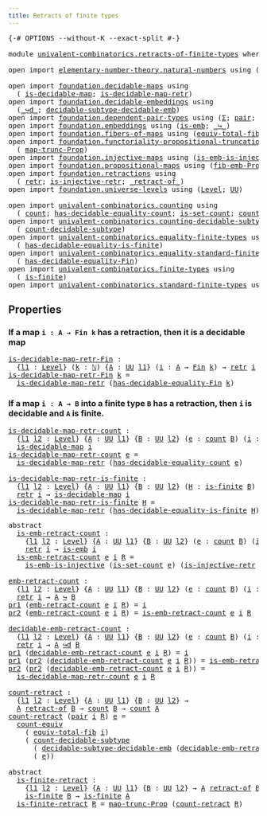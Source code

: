 ```yaml
---
title: Retracts of finite types
---
```


<pre class="Agda"><a id="50" class="Symbol">{-#</a> <a id="54" class="Keyword">OPTIONS</a> <a id="62" class="Pragma">--without-K</a> <a id="74" class="Pragma">--exact-split</a> <a id="88" class="Symbol">#-}</a>

<a id="93" class="Keyword">module</a> <a id="100" href="univalent-combinatorics.retracts-of-finite-types.html" class="Module">univalent-combinatorics.retracts-of-finite-types</a> <a id="149" class="Keyword">where</a>

<a id="156" class="Keyword">open</a> <a id="161" class="Keyword">import</a> <a id="168" href="elementary-number-theory.natural-numbers.html" class="Module">elementary-number-theory.natural-numbers</a> <a id="209" class="Keyword">using</a> <a id="215" class="Symbol">(</a><a id="216" href="elementary-number-theory.natural-numbers.html#1548" class="Datatype">ℕ</a><a id="217" class="Symbol">)</a>

<a id="220" class="Keyword">open</a> <a id="225" class="Keyword">import</a> <a id="232" href="foundation.decidable-maps.html" class="Module">foundation.decidable-maps</a> <a id="258" class="Keyword">using</a>
  <a id="266" class="Symbol">(</a> <a id="268" href="foundation.decidable-maps.html#772" class="Function">is-decidable-map</a><a id="284" class="Symbol">;</a> <a id="286" href="foundation.decidable-maps.html#883" class="Function">is-decidable-map-retr</a><a id="307" class="Symbol">)</a>
<a id="309" class="Keyword">open</a> <a id="314" class="Keyword">import</a> <a id="321" href="foundation.decidable-embeddings.html" class="Module">foundation.decidable-embeddings</a> <a id="353" class="Keyword">using</a>
  <a id="361" class="Symbol">(</a><a id="362" href="foundation.decidable-embeddings.html#3744" class="Function Operator">_↪d_</a><a id="366" class="Symbol">;</a> <a id="368" href="foundation.decidable-embeddings.html#6083" class="Function">decidable-subtype-decidable-emb</a><a id="399" class="Symbol">)</a>
<a id="401" class="Keyword">open</a> <a id="406" class="Keyword">import</a> <a id="413" href="foundation.dependent-pair-types.html" class="Module">foundation.dependent-pair-types</a> <a id="445" class="Keyword">using</a> <a id="451" class="Symbol">(</a><a id="452" href="foundation-core.dependent-pair-types.html#515" class="Record">Σ</a><a id="453" class="Symbol">;</a> <a id="455" href="foundation-core.dependent-pair-types.html#588" class="InductiveConstructor">pair</a><a id="459" class="Symbol">;</a> <a id="461" href="foundation-core.dependent-pair-types.html#605" class="Field">pr1</a><a id="464" class="Symbol">;</a> <a id="466" href="foundation-core.dependent-pair-types.html#617" class="Field">pr2</a><a id="469" class="Symbol">)</a>
<a id="471" class="Keyword">open</a> <a id="476" class="Keyword">import</a> <a id="483" href="foundation.embeddings.html" class="Module">foundation.embeddings</a> <a id="505" class="Keyword">using</a> <a id="511" class="Symbol">(</a><a id="512" href="foundation-core.embeddings.html#992" class="Function">is-emb</a><a id="518" class="Symbol">;</a> <a id="520" href="foundation-core.embeddings.html#1074" class="Function Operator">_↪_</a><a id="523" class="Symbol">)</a>
<a id="525" class="Keyword">open</a> <a id="530" class="Keyword">import</a> <a id="537" href="foundation.fibers-of-maps.html" class="Module">foundation.fibers-of-maps</a> <a id="563" class="Keyword">using</a> <a id="569" class="Symbol">(</a><a id="570" href="foundation-core.fibers-of-maps.html#8040" class="Function">equiv-total-fib</a><a id="585" class="Symbol">)</a>
<a id="587" class="Keyword">open</a> <a id="592" class="Keyword">import</a> <a id="599" href="foundation.functoriality-propositional-truncation.html" class="Module">foundation.functoriality-propositional-truncation</a> <a id="649" class="Keyword">using</a>
  <a id="657" class="Symbol">(</a> <a id="659" href="foundation.functoriality-propositional-truncation.html#1456" class="Function">map-trunc-Prop</a><a id="673" class="Symbol">)</a>
<a id="675" class="Keyword">open</a> <a id="680" class="Keyword">import</a> <a id="687" href="foundation.injective-maps.html" class="Module">foundation.injective-maps</a> <a id="713" class="Keyword">using</a> <a id="719" class="Symbol">(</a><a id="720" href="foundation.injective-maps.html#4730" class="Function">is-emb-is-injective</a><a id="739" class="Symbol">)</a>
<a id="741" class="Keyword">open</a> <a id="746" class="Keyword">import</a> <a id="753" href="foundation.propositional-maps.html" class="Module">foundation.propositional-maps</a> <a id="783" class="Keyword">using</a> <a id="789" class="Symbol">(</a><a id="790" href="foundation-core.propositional-maps.html#2437" class="Function">fib-emb-Prop</a><a id="802" class="Symbol">)</a>
<a id="804" class="Keyword">open</a> <a id="809" class="Keyword">import</a> <a id="816" href="foundation.retractions.html" class="Module">foundation.retractions</a> <a id="839" class="Keyword">using</a>
  <a id="847" class="Symbol">(</a> <a id="849" href="foundation-core.retractions.html#607" class="Function">retr</a><a id="853" class="Symbol">;</a> <a id="855" href="foundation.retractions.html#2853" class="Function">is-injective-retr</a><a id="872" class="Symbol">;</a> <a id="874" href="foundation-core.retractions.html#684" class="Function Operator">_retract-of_</a><a id="886" class="Symbol">)</a>
<a id="888" class="Keyword">open</a> <a id="893" class="Keyword">import</a> <a id="900" href="foundation.universe-levels.html" class="Module">foundation.universe-levels</a> <a id="927" class="Keyword">using</a> <a id="933" class="Symbol">(</a><a id="934" href="Agda.Primitive.html#597" class="Postulate">Level</a><a id="939" class="Symbol">;</a> <a id="941" href="foundation-core.universe-levels.html#235" class="Primitive">UU</a><a id="943" class="Symbol">)</a>

<a id="946" class="Keyword">open</a> <a id="951" class="Keyword">import</a> <a id="958" href="univalent-combinatorics.counting.html" class="Module">univalent-combinatorics.counting</a> <a id="991" class="Keyword">using</a>
  <a id="999" class="Symbol">(</a> <a id="1001" href="univalent-combinatorics.counting.html#1901" class="Function">count</a><a id="1006" class="Symbol">;</a> <a id="1008" href="univalent-combinatorics.counting.html#6218" class="Function">has-decidable-equality-count</a><a id="1036" class="Symbol">;</a> <a id="1038" href="univalent-combinatorics.counting.html#2757" class="Function">is-set-count</a><a id="1050" class="Symbol">;</a> <a id="1052" href="univalent-combinatorics.counting.html#3395" class="Function">count-equiv</a><a id="1063" class="Symbol">)</a>
<a id="1065" class="Keyword">open</a> <a id="1070" class="Keyword">import</a> <a id="1077" href="univalent-combinatorics.counting-decidable-subtypes.html" class="Module">univalent-combinatorics.counting-decidable-subtypes</a> <a id="1129" class="Keyword">using</a>
  <a id="1137" class="Symbol">(</a> <a id="1139" href="univalent-combinatorics.counting-decidable-subtypes.html#4574" class="Function">count-decidable-subtype</a><a id="1162" class="Symbol">)</a>
<a id="1164" class="Keyword">open</a> <a id="1169" class="Keyword">import</a> <a id="1176" href="univalent-combinatorics.equality-finite-types.html" class="Module">univalent-combinatorics.equality-finite-types</a> <a id="1222" class="Keyword">using</a>
  <a id="1230" class="Symbol">(</a> <a id="1232" href="univalent-combinatorics.equality-finite-types.html#1723" class="Function">has-decidable-equality-is-finite</a><a id="1264" class="Symbol">)</a>
<a id="1266" class="Keyword">open</a> <a id="1271" class="Keyword">import</a> <a id="1278" href="univalent-combinatorics.equality-standard-finite-types.html" class="Module">univalent-combinatorics.equality-standard-finite-types</a> <a id="1333" class="Keyword">using</a>
  <a id="1341" class="Symbol">(</a> <a id="1343" href="univalent-combinatorics.equality-standard-finite-types.html#2985" class="Function">has-decidable-equality-Fin</a><a id="1369" class="Symbol">)</a>
<a id="1371" class="Keyword">open</a> <a id="1376" class="Keyword">import</a> <a id="1383" href="univalent-combinatorics.finite-types.html" class="Module">univalent-combinatorics.finite-types</a> <a id="1420" class="Keyword">using</a>
  <a id="1428" class="Symbol">(</a> <a id="1430" href="univalent-combinatorics.finite-types.html#4139" class="Function">is-finite</a><a id="1439" class="Symbol">)</a>
<a id="1441" class="Keyword">open</a> <a id="1446" class="Keyword">import</a> <a id="1453" href="univalent-combinatorics.standard-finite-types.html" class="Module">univalent-combinatorics.standard-finite-types</a> <a id="1499" class="Keyword">using</a> <a id="1505" class="Symbol">(</a><a id="1506" href="univalent-combinatorics.standard-finite-types.html#2392" class="Function">Fin</a><a id="1509" class="Symbol">)</a>
</pre>
## Properties

### If a map `i : A → Fin k` has a retraction, then it is a decidable map

<pre class="Agda"><a id="is-decidable-map-retr-Fin"></a><a id="1614" href="univalent-combinatorics.retracts-of-finite-types.html#1614" class="Function">is-decidable-map-retr-Fin</a> <a id="1640" class="Symbol">:</a>
  <a id="1644" class="Symbol">{</a><a id="1645" href="univalent-combinatorics.retracts-of-finite-types.html#1645" class="Bound">l1</a> <a id="1648" class="Symbol">:</a> <a id="1650" href="Agda.Primitive.html#597" class="Postulate">Level</a><a id="1655" class="Symbol">}</a> <a id="1657" class="Symbol">(</a><a id="1658" href="univalent-combinatorics.retracts-of-finite-types.html#1658" class="Bound">k</a> <a id="1660" class="Symbol">:</a> <a id="1662" href="elementary-number-theory.natural-numbers.html#1548" class="Datatype">ℕ</a><a id="1663" class="Symbol">)</a> <a id="1665" class="Symbol">{</a><a id="1666" href="univalent-combinatorics.retracts-of-finite-types.html#1666" class="Bound">A</a> <a id="1668" class="Symbol">:</a> <a id="1670" href="foundation-core.universe-levels.html#235" class="Primitive">UU</a> <a id="1673" href="univalent-combinatorics.retracts-of-finite-types.html#1645" class="Bound">l1</a><a id="1675" class="Symbol">}</a> <a id="1677" class="Symbol">(</a><a id="1678" href="univalent-combinatorics.retracts-of-finite-types.html#1678" class="Bound">i</a> <a id="1680" class="Symbol">:</a> <a id="1682" href="univalent-combinatorics.retracts-of-finite-types.html#1666" class="Bound">A</a> <a id="1684" class="Symbol">→</a> <a id="1686" href="univalent-combinatorics.standard-finite-types.html#2392" class="Function">Fin</a> <a id="1690" href="univalent-combinatorics.retracts-of-finite-types.html#1658" class="Bound">k</a><a id="1691" class="Symbol">)</a> <a id="1693" class="Symbol">→</a> <a id="1695" href="foundation-core.retractions.html#607" class="Function">retr</a> <a id="1700" href="univalent-combinatorics.retracts-of-finite-types.html#1678" class="Bound">i</a> <a id="1702" class="Symbol">→</a> <a id="1704" href="foundation.decidable-maps.html#772" class="Function">is-decidable-map</a> <a id="1721" href="univalent-combinatorics.retracts-of-finite-types.html#1678" class="Bound">i</a>
<a id="1723" href="univalent-combinatorics.retracts-of-finite-types.html#1614" class="Function">is-decidable-map-retr-Fin</a> <a id="1749" href="univalent-combinatorics.retracts-of-finite-types.html#1749" class="Bound">k</a> <a id="1751" class="Symbol">=</a>
  <a id="1755" href="foundation.decidable-maps.html#883" class="Function">is-decidable-map-retr</a> <a id="1777" class="Symbol">(</a><a id="1778" href="univalent-combinatorics.equality-standard-finite-types.html#2985" class="Function">has-decidable-equality-Fin</a> <a id="1805" href="univalent-combinatorics.retracts-of-finite-types.html#1749" class="Bound">k</a><a id="1806" class="Symbol">)</a>
</pre>
### If a map `i : A → B` into a finite type `B` has a retraction, then `i` is decidable and `A` is finite.

<pre class="Agda"><a id="is-decidable-map-retr-count"></a><a id="1929" href="univalent-combinatorics.retracts-of-finite-types.html#1929" class="Function">is-decidable-map-retr-count</a> <a id="1957" class="Symbol">:</a>
  <a id="1961" class="Symbol">{</a><a id="1962" href="univalent-combinatorics.retracts-of-finite-types.html#1962" class="Bound">l1</a> <a id="1965" href="univalent-combinatorics.retracts-of-finite-types.html#1965" class="Bound">l2</a> <a id="1968" class="Symbol">:</a> <a id="1970" href="Agda.Primitive.html#597" class="Postulate">Level</a><a id="1975" class="Symbol">}</a> <a id="1977" class="Symbol">{</a><a id="1978" href="univalent-combinatorics.retracts-of-finite-types.html#1978" class="Bound">A</a> <a id="1980" class="Symbol">:</a> <a id="1982" href="foundation-core.universe-levels.html#235" class="Primitive">UU</a> <a id="1985" href="univalent-combinatorics.retracts-of-finite-types.html#1962" class="Bound">l1</a><a id="1987" class="Symbol">}</a> <a id="1989" class="Symbol">{</a><a id="1990" href="univalent-combinatorics.retracts-of-finite-types.html#1990" class="Bound">B</a> <a id="1992" class="Symbol">:</a> <a id="1994" href="foundation-core.universe-levels.html#235" class="Primitive">UU</a> <a id="1997" href="univalent-combinatorics.retracts-of-finite-types.html#1965" class="Bound">l2</a><a id="1999" class="Symbol">}</a> <a id="2001" class="Symbol">(</a><a id="2002" href="univalent-combinatorics.retracts-of-finite-types.html#2002" class="Bound">e</a> <a id="2004" class="Symbol">:</a> <a id="2006" href="univalent-combinatorics.counting.html#1901" class="Function">count</a> <a id="2012" href="univalent-combinatorics.retracts-of-finite-types.html#1990" class="Bound">B</a><a id="2013" class="Symbol">)</a> <a id="2015" class="Symbol">(</a><a id="2016" href="univalent-combinatorics.retracts-of-finite-types.html#2016" class="Bound">i</a> <a id="2018" class="Symbol">:</a> <a id="2020" href="univalent-combinatorics.retracts-of-finite-types.html#1978" class="Bound">A</a> <a id="2022" class="Symbol">→</a> <a id="2024" href="univalent-combinatorics.retracts-of-finite-types.html#1990" class="Bound">B</a><a id="2025" class="Symbol">)</a> <a id="2027" class="Symbol">→</a> <a id="2029" href="foundation-core.retractions.html#607" class="Function">retr</a> <a id="2034" href="univalent-combinatorics.retracts-of-finite-types.html#2016" class="Bound">i</a> <a id="2036" class="Symbol">→</a>
  <a id="2040" href="foundation.decidable-maps.html#772" class="Function">is-decidable-map</a> <a id="2057" href="univalent-combinatorics.retracts-of-finite-types.html#2016" class="Bound">i</a>
<a id="2059" href="univalent-combinatorics.retracts-of-finite-types.html#1929" class="Function">is-decidable-map-retr-count</a> <a id="2087" href="univalent-combinatorics.retracts-of-finite-types.html#2087" class="Bound">e</a> <a id="2089" class="Symbol">=</a>
  <a id="2093" href="foundation.decidable-maps.html#883" class="Function">is-decidable-map-retr</a> <a id="2115" class="Symbol">(</a><a id="2116" href="univalent-combinatorics.counting.html#6218" class="Function">has-decidable-equality-count</a> <a id="2145" href="univalent-combinatorics.retracts-of-finite-types.html#2087" class="Bound">e</a><a id="2146" class="Symbol">)</a>

<a id="is-decidable-map-retr-is-finite"></a><a id="2149" href="univalent-combinatorics.retracts-of-finite-types.html#2149" class="Function">is-decidable-map-retr-is-finite</a> <a id="2181" class="Symbol">:</a>
  <a id="2185" class="Symbol">{</a><a id="2186" href="univalent-combinatorics.retracts-of-finite-types.html#2186" class="Bound">l1</a> <a id="2189" href="univalent-combinatorics.retracts-of-finite-types.html#2189" class="Bound">l2</a> <a id="2192" class="Symbol">:</a> <a id="2194" href="Agda.Primitive.html#597" class="Postulate">Level</a><a id="2199" class="Symbol">}</a> <a id="2201" class="Symbol">{</a><a id="2202" href="univalent-combinatorics.retracts-of-finite-types.html#2202" class="Bound">A</a> <a id="2204" class="Symbol">:</a> <a id="2206" href="foundation-core.universe-levels.html#235" class="Primitive">UU</a> <a id="2209" href="univalent-combinatorics.retracts-of-finite-types.html#2186" class="Bound">l1</a><a id="2211" class="Symbol">}</a> <a id="2213" class="Symbol">{</a><a id="2214" href="univalent-combinatorics.retracts-of-finite-types.html#2214" class="Bound">B</a> <a id="2216" class="Symbol">:</a> <a id="2218" href="foundation-core.universe-levels.html#235" class="Primitive">UU</a> <a id="2221" href="univalent-combinatorics.retracts-of-finite-types.html#2189" class="Bound">l2</a><a id="2223" class="Symbol">}</a> <a id="2225" class="Symbol">(</a><a id="2226" href="univalent-combinatorics.retracts-of-finite-types.html#2226" class="Bound">H</a> <a id="2228" class="Symbol">:</a> <a id="2230" href="univalent-combinatorics.finite-types.html#4139" class="Function">is-finite</a> <a id="2240" href="univalent-combinatorics.retracts-of-finite-types.html#2214" class="Bound">B</a><a id="2241" class="Symbol">)</a> <a id="2243" class="Symbol">(</a><a id="2244" href="univalent-combinatorics.retracts-of-finite-types.html#2244" class="Bound">i</a> <a id="2246" class="Symbol">:</a> <a id="2248" href="univalent-combinatorics.retracts-of-finite-types.html#2202" class="Bound">A</a> <a id="2250" class="Symbol">→</a> <a id="2252" href="univalent-combinatorics.retracts-of-finite-types.html#2214" class="Bound">B</a><a id="2253" class="Symbol">)</a> <a id="2255" class="Symbol">→</a>
  <a id="2259" href="foundation-core.retractions.html#607" class="Function">retr</a> <a id="2264" href="univalent-combinatorics.retracts-of-finite-types.html#2244" class="Bound">i</a> <a id="2266" class="Symbol">→</a> <a id="2268" href="foundation.decidable-maps.html#772" class="Function">is-decidable-map</a> <a id="2285" href="univalent-combinatorics.retracts-of-finite-types.html#2244" class="Bound">i</a>
<a id="2287" href="univalent-combinatorics.retracts-of-finite-types.html#2149" class="Function">is-decidable-map-retr-is-finite</a> <a id="2319" href="univalent-combinatorics.retracts-of-finite-types.html#2319" class="Bound">H</a> <a id="2321" class="Symbol">=</a>
  <a id="2325" href="foundation.decidable-maps.html#883" class="Function">is-decidable-map-retr</a> <a id="2347" class="Symbol">(</a><a id="2348" href="univalent-combinatorics.equality-finite-types.html#1723" class="Function">has-decidable-equality-is-finite</a> <a id="2381" href="univalent-combinatorics.retracts-of-finite-types.html#2319" class="Bound">H</a><a id="2382" class="Symbol">)</a>
</pre>
<pre class="Agda"><a id="2397" class="Keyword">abstract</a>
  <a id="is-emb-retract-count"></a><a id="2408" href="univalent-combinatorics.retracts-of-finite-types.html#2408" class="Function">is-emb-retract-count</a> <a id="2429" class="Symbol">:</a>
    <a id="2435" class="Symbol">{</a><a id="2436" href="univalent-combinatorics.retracts-of-finite-types.html#2436" class="Bound">l1</a> <a id="2439" href="univalent-combinatorics.retracts-of-finite-types.html#2439" class="Bound">l2</a> <a id="2442" class="Symbol">:</a> <a id="2444" href="Agda.Primitive.html#597" class="Postulate">Level</a><a id="2449" class="Symbol">}</a> <a id="2451" class="Symbol">{</a><a id="2452" href="univalent-combinatorics.retracts-of-finite-types.html#2452" class="Bound">A</a> <a id="2454" class="Symbol">:</a> <a id="2456" href="foundation-core.universe-levels.html#235" class="Primitive">UU</a> <a id="2459" href="univalent-combinatorics.retracts-of-finite-types.html#2436" class="Bound">l1</a><a id="2461" class="Symbol">}</a> <a id="2463" class="Symbol">{</a><a id="2464" href="univalent-combinatorics.retracts-of-finite-types.html#2464" class="Bound">B</a> <a id="2466" class="Symbol">:</a> <a id="2468" href="foundation-core.universe-levels.html#235" class="Primitive">UU</a> <a id="2471" href="univalent-combinatorics.retracts-of-finite-types.html#2439" class="Bound">l2</a><a id="2473" class="Symbol">}</a> <a id="2475" class="Symbol">(</a><a id="2476" href="univalent-combinatorics.retracts-of-finite-types.html#2476" class="Bound">e</a> <a id="2478" class="Symbol">:</a> <a id="2480" href="univalent-combinatorics.counting.html#1901" class="Function">count</a> <a id="2486" href="univalent-combinatorics.retracts-of-finite-types.html#2464" class="Bound">B</a><a id="2487" class="Symbol">)</a> <a id="2489" class="Symbol">(</a><a id="2490" href="univalent-combinatorics.retracts-of-finite-types.html#2490" class="Bound">i</a> <a id="2492" class="Symbol">:</a> <a id="2494" href="univalent-combinatorics.retracts-of-finite-types.html#2452" class="Bound">A</a> <a id="2496" class="Symbol">→</a> <a id="2498" href="univalent-combinatorics.retracts-of-finite-types.html#2464" class="Bound">B</a><a id="2499" class="Symbol">)</a> <a id="2501" class="Symbol">→</a>
    <a id="2507" href="foundation-core.retractions.html#607" class="Function">retr</a> <a id="2512" href="univalent-combinatorics.retracts-of-finite-types.html#2490" class="Bound">i</a> <a id="2514" class="Symbol">→</a> <a id="2516" href="foundation-core.embeddings.html#992" class="Function">is-emb</a> <a id="2523" href="univalent-combinatorics.retracts-of-finite-types.html#2490" class="Bound">i</a>
  <a id="2527" href="univalent-combinatorics.retracts-of-finite-types.html#2408" class="Function">is-emb-retract-count</a> <a id="2548" href="univalent-combinatorics.retracts-of-finite-types.html#2548" class="Bound">e</a> <a id="2550" href="univalent-combinatorics.retracts-of-finite-types.html#2550" class="Bound">i</a> <a id="2552" href="univalent-combinatorics.retracts-of-finite-types.html#2552" class="Bound">R</a> <a id="2554" class="Symbol">=</a>
    <a id="2560" href="foundation.injective-maps.html#4730" class="Function">is-emb-is-injective</a> <a id="2580" class="Symbol">(</a><a id="2581" href="univalent-combinatorics.counting.html#2757" class="Function">is-set-count</a> <a id="2594" href="univalent-combinatorics.retracts-of-finite-types.html#2548" class="Bound">e</a><a id="2595" class="Symbol">)</a> <a id="2597" class="Symbol">(</a><a id="2598" href="foundation.retractions.html#2853" class="Function">is-injective-retr</a> <a id="2616" href="univalent-combinatorics.retracts-of-finite-types.html#2550" class="Bound">i</a> <a id="2618" href="univalent-combinatorics.retracts-of-finite-types.html#2552" class="Bound">R</a><a id="2619" class="Symbol">)</a>

<a id="emb-retract-count"></a><a id="2622" href="univalent-combinatorics.retracts-of-finite-types.html#2622" class="Function">emb-retract-count</a> <a id="2640" class="Symbol">:</a>
  <a id="2644" class="Symbol">{</a><a id="2645" href="univalent-combinatorics.retracts-of-finite-types.html#2645" class="Bound">l1</a> <a id="2648" href="univalent-combinatorics.retracts-of-finite-types.html#2648" class="Bound">l2</a> <a id="2651" class="Symbol">:</a> <a id="2653" href="Agda.Primitive.html#597" class="Postulate">Level</a><a id="2658" class="Symbol">}</a> <a id="2660" class="Symbol">{</a><a id="2661" href="univalent-combinatorics.retracts-of-finite-types.html#2661" class="Bound">A</a> <a id="2663" class="Symbol">:</a> <a id="2665" href="foundation-core.universe-levels.html#235" class="Primitive">UU</a> <a id="2668" href="univalent-combinatorics.retracts-of-finite-types.html#2645" class="Bound">l1</a><a id="2670" class="Symbol">}</a> <a id="2672" class="Symbol">{</a><a id="2673" href="univalent-combinatorics.retracts-of-finite-types.html#2673" class="Bound">B</a> <a id="2675" class="Symbol">:</a> <a id="2677" href="foundation-core.universe-levels.html#235" class="Primitive">UU</a> <a id="2680" href="univalent-combinatorics.retracts-of-finite-types.html#2648" class="Bound">l2</a><a id="2682" class="Symbol">}</a> <a id="2684" class="Symbol">(</a><a id="2685" href="univalent-combinatorics.retracts-of-finite-types.html#2685" class="Bound">e</a> <a id="2687" class="Symbol">:</a> <a id="2689" href="univalent-combinatorics.counting.html#1901" class="Function">count</a> <a id="2695" href="univalent-combinatorics.retracts-of-finite-types.html#2673" class="Bound">B</a><a id="2696" class="Symbol">)</a> <a id="2698" class="Symbol">(</a><a id="2699" href="univalent-combinatorics.retracts-of-finite-types.html#2699" class="Bound">i</a> <a id="2701" class="Symbol">:</a> <a id="2703" href="univalent-combinatorics.retracts-of-finite-types.html#2661" class="Bound">A</a> <a id="2705" class="Symbol">→</a> <a id="2707" href="univalent-combinatorics.retracts-of-finite-types.html#2673" class="Bound">B</a><a id="2708" class="Symbol">)</a> <a id="2710" class="Symbol">→</a>
  <a id="2714" href="foundation-core.retractions.html#607" class="Function">retr</a> <a id="2719" href="univalent-combinatorics.retracts-of-finite-types.html#2699" class="Bound">i</a> <a id="2721" class="Symbol">→</a> <a id="2723" href="univalent-combinatorics.retracts-of-finite-types.html#2661" class="Bound">A</a> <a id="2725" href="foundation-core.embeddings.html#1074" class="Function Operator">↪</a> <a id="2727" href="univalent-combinatorics.retracts-of-finite-types.html#2673" class="Bound">B</a>
<a id="2729" href="foundation-core.dependent-pair-types.html#605" class="Field">pr1</a> <a id="2733" class="Symbol">(</a><a id="2734" href="univalent-combinatorics.retracts-of-finite-types.html#2622" class="Function">emb-retract-count</a> <a id="2752" href="univalent-combinatorics.retracts-of-finite-types.html#2752" class="Bound">e</a> <a id="2754" href="univalent-combinatorics.retracts-of-finite-types.html#2754" class="Bound">i</a> <a id="2756" href="univalent-combinatorics.retracts-of-finite-types.html#2756" class="Bound">R</a><a id="2757" class="Symbol">)</a> <a id="2759" class="Symbol">=</a> <a id="2761" href="univalent-combinatorics.retracts-of-finite-types.html#2754" class="Bound">i</a>
<a id="2763" href="foundation-core.dependent-pair-types.html#617" class="Field">pr2</a> <a id="2767" class="Symbol">(</a><a id="2768" href="univalent-combinatorics.retracts-of-finite-types.html#2622" class="Function">emb-retract-count</a> <a id="2786" href="univalent-combinatorics.retracts-of-finite-types.html#2786" class="Bound">e</a> <a id="2788" href="univalent-combinatorics.retracts-of-finite-types.html#2788" class="Bound">i</a> <a id="2790" href="univalent-combinatorics.retracts-of-finite-types.html#2790" class="Bound">R</a><a id="2791" class="Symbol">)</a> <a id="2793" class="Symbol">=</a> <a id="2795" href="univalent-combinatorics.retracts-of-finite-types.html#2408" class="Function">is-emb-retract-count</a> <a id="2816" href="univalent-combinatorics.retracts-of-finite-types.html#2786" class="Bound">e</a> <a id="2818" href="univalent-combinatorics.retracts-of-finite-types.html#2788" class="Bound">i</a> <a id="2820" href="univalent-combinatorics.retracts-of-finite-types.html#2790" class="Bound">R</a>

<a id="decidable-emb-retract-count"></a><a id="2823" href="univalent-combinatorics.retracts-of-finite-types.html#2823" class="Function">decidable-emb-retract-count</a> <a id="2851" class="Symbol">:</a>
  <a id="2855" class="Symbol">{</a><a id="2856" href="univalent-combinatorics.retracts-of-finite-types.html#2856" class="Bound">l1</a> <a id="2859" href="univalent-combinatorics.retracts-of-finite-types.html#2859" class="Bound">l2</a> <a id="2862" class="Symbol">:</a> <a id="2864" href="Agda.Primitive.html#597" class="Postulate">Level</a><a id="2869" class="Symbol">}</a> <a id="2871" class="Symbol">{</a><a id="2872" href="univalent-combinatorics.retracts-of-finite-types.html#2872" class="Bound">A</a> <a id="2874" class="Symbol">:</a> <a id="2876" href="foundation-core.universe-levels.html#235" class="Primitive">UU</a> <a id="2879" href="univalent-combinatorics.retracts-of-finite-types.html#2856" class="Bound">l1</a><a id="2881" class="Symbol">}</a> <a id="2883" class="Symbol">{</a><a id="2884" href="univalent-combinatorics.retracts-of-finite-types.html#2884" class="Bound">B</a> <a id="2886" class="Symbol">:</a> <a id="2888" href="foundation-core.universe-levels.html#235" class="Primitive">UU</a> <a id="2891" href="univalent-combinatorics.retracts-of-finite-types.html#2859" class="Bound">l2</a><a id="2893" class="Symbol">}</a> <a id="2895" class="Symbol">(</a><a id="2896" href="univalent-combinatorics.retracts-of-finite-types.html#2896" class="Bound">e</a> <a id="2898" class="Symbol">:</a> <a id="2900" href="univalent-combinatorics.counting.html#1901" class="Function">count</a> <a id="2906" href="univalent-combinatorics.retracts-of-finite-types.html#2884" class="Bound">B</a><a id="2907" class="Symbol">)</a> <a id="2909" class="Symbol">(</a><a id="2910" href="univalent-combinatorics.retracts-of-finite-types.html#2910" class="Bound">i</a> <a id="2912" class="Symbol">:</a> <a id="2914" href="univalent-combinatorics.retracts-of-finite-types.html#2872" class="Bound">A</a> <a id="2916" class="Symbol">→</a> <a id="2918" href="univalent-combinatorics.retracts-of-finite-types.html#2884" class="Bound">B</a><a id="2919" class="Symbol">)</a> <a id="2921" class="Symbol">→</a>
  <a id="2925" href="foundation-core.retractions.html#607" class="Function">retr</a> <a id="2930" href="univalent-combinatorics.retracts-of-finite-types.html#2910" class="Bound">i</a> <a id="2932" class="Symbol">→</a> <a id="2934" href="univalent-combinatorics.retracts-of-finite-types.html#2872" class="Bound">A</a> <a id="2936" href="foundation.decidable-embeddings.html#3744" class="Function Operator">↪d</a> <a id="2939" href="univalent-combinatorics.retracts-of-finite-types.html#2884" class="Bound">B</a>
<a id="2941" href="foundation-core.dependent-pair-types.html#605" class="Field">pr1</a> <a id="2945" class="Symbol">(</a><a id="2946" href="univalent-combinatorics.retracts-of-finite-types.html#2823" class="Function">decidable-emb-retract-count</a> <a id="2974" href="univalent-combinatorics.retracts-of-finite-types.html#2974" class="Bound">e</a> <a id="2976" href="univalent-combinatorics.retracts-of-finite-types.html#2976" class="Bound">i</a> <a id="2978" href="univalent-combinatorics.retracts-of-finite-types.html#2978" class="Bound">R</a><a id="2979" class="Symbol">)</a> <a id="2981" class="Symbol">=</a> <a id="2983" href="univalent-combinatorics.retracts-of-finite-types.html#2976" class="Bound">i</a>
<a id="2985" href="foundation-core.dependent-pair-types.html#605" class="Field">pr1</a> <a id="2989" class="Symbol">(</a><a id="2990" href="foundation-core.dependent-pair-types.html#617" class="Field">pr2</a> <a id="2994" class="Symbol">(</a><a id="2995" href="univalent-combinatorics.retracts-of-finite-types.html#2823" class="Function">decidable-emb-retract-count</a> <a id="3023" href="univalent-combinatorics.retracts-of-finite-types.html#3023" class="Bound">e</a> <a id="3025" href="univalent-combinatorics.retracts-of-finite-types.html#3025" class="Bound">i</a> <a id="3027" href="univalent-combinatorics.retracts-of-finite-types.html#3027" class="Bound">R</a><a id="3028" class="Symbol">))</a> <a id="3031" class="Symbol">=</a> <a id="3033" href="univalent-combinatorics.retracts-of-finite-types.html#2408" class="Function">is-emb-retract-count</a> <a id="3054" href="univalent-combinatorics.retracts-of-finite-types.html#3023" class="Bound">e</a> <a id="3056" href="univalent-combinatorics.retracts-of-finite-types.html#3025" class="Bound">i</a> <a id="3058" href="univalent-combinatorics.retracts-of-finite-types.html#3027" class="Bound">R</a>
<a id="3060" href="foundation-core.dependent-pair-types.html#617" class="Field">pr2</a> <a id="3064" class="Symbol">(</a><a id="3065" href="foundation-core.dependent-pair-types.html#617" class="Field">pr2</a> <a id="3069" class="Symbol">(</a><a id="3070" href="univalent-combinatorics.retracts-of-finite-types.html#2823" class="Function">decidable-emb-retract-count</a> <a id="3098" href="univalent-combinatorics.retracts-of-finite-types.html#3098" class="Bound">e</a> <a id="3100" href="univalent-combinatorics.retracts-of-finite-types.html#3100" class="Bound">i</a> <a id="3102" href="univalent-combinatorics.retracts-of-finite-types.html#3102" class="Bound">R</a><a id="3103" class="Symbol">))</a> <a id="3106" class="Symbol">=</a>
  <a id="3110" href="univalent-combinatorics.retracts-of-finite-types.html#1929" class="Function">is-decidable-map-retr-count</a> <a id="3138" href="univalent-combinatorics.retracts-of-finite-types.html#3098" class="Bound">e</a> <a id="3140" href="univalent-combinatorics.retracts-of-finite-types.html#3100" class="Bound">i</a> <a id="3142" href="univalent-combinatorics.retracts-of-finite-types.html#3102" class="Bound">R</a>

<a id="count-retract"></a><a id="3145" href="univalent-combinatorics.retracts-of-finite-types.html#3145" class="Function">count-retract</a> <a id="3159" class="Symbol">:</a>
  <a id="3163" class="Symbol">{</a><a id="3164" href="univalent-combinatorics.retracts-of-finite-types.html#3164" class="Bound">l1</a> <a id="3167" href="univalent-combinatorics.retracts-of-finite-types.html#3167" class="Bound">l2</a> <a id="3170" class="Symbol">:</a> <a id="3172" href="Agda.Primitive.html#597" class="Postulate">Level</a><a id="3177" class="Symbol">}</a> <a id="3179" class="Symbol">{</a><a id="3180" href="univalent-combinatorics.retracts-of-finite-types.html#3180" class="Bound">A</a> <a id="3182" class="Symbol">:</a> <a id="3184" href="foundation-core.universe-levels.html#235" class="Primitive">UU</a> <a id="3187" href="univalent-combinatorics.retracts-of-finite-types.html#3164" class="Bound">l1</a><a id="3189" class="Symbol">}</a> <a id="3191" class="Symbol">{</a><a id="3192" href="univalent-combinatorics.retracts-of-finite-types.html#3192" class="Bound">B</a> <a id="3194" class="Symbol">:</a> <a id="3196" href="foundation-core.universe-levels.html#235" class="Primitive">UU</a> <a id="3199" href="univalent-combinatorics.retracts-of-finite-types.html#3167" class="Bound">l2</a><a id="3201" class="Symbol">}</a> <a id="3203" class="Symbol">→</a>
  <a id="3207" href="univalent-combinatorics.retracts-of-finite-types.html#3180" class="Bound">A</a> <a id="3209" href="foundation-core.retractions.html#684" class="Function Operator">retract-of</a> <a id="3220" href="univalent-combinatorics.retracts-of-finite-types.html#3192" class="Bound">B</a> <a id="3222" class="Symbol">→</a> <a id="3224" href="univalent-combinatorics.counting.html#1901" class="Function">count</a> <a id="3230" href="univalent-combinatorics.retracts-of-finite-types.html#3192" class="Bound">B</a> <a id="3232" class="Symbol">→</a> <a id="3234" href="univalent-combinatorics.counting.html#1901" class="Function">count</a> <a id="3240" href="univalent-combinatorics.retracts-of-finite-types.html#3180" class="Bound">A</a>
<a id="3242" href="univalent-combinatorics.retracts-of-finite-types.html#3145" class="Function">count-retract</a> <a id="3256" class="Symbol">(</a><a id="3257" href="foundation-core.dependent-pair-types.html#588" class="InductiveConstructor">pair</a> <a id="3262" href="univalent-combinatorics.retracts-of-finite-types.html#3262" class="Bound">i</a> <a id="3264" href="univalent-combinatorics.retracts-of-finite-types.html#3264" class="Bound">R</a><a id="3265" class="Symbol">)</a> <a id="3267" href="univalent-combinatorics.retracts-of-finite-types.html#3267" class="Bound">e</a> <a id="3269" class="Symbol">=</a>
  <a id="3273" href="univalent-combinatorics.counting.html#3395" class="Function">count-equiv</a>
    <a id="3289" class="Symbol">(</a> <a id="3291" href="foundation-core.fibers-of-maps.html#8040" class="Function">equiv-total-fib</a> <a id="3307" href="univalent-combinatorics.retracts-of-finite-types.html#3262" class="Bound">i</a><a id="3308" class="Symbol">)</a>
    <a id="3314" class="Symbol">(</a> <a id="3316" href="univalent-combinatorics.counting-decidable-subtypes.html#4574" class="Function">count-decidable-subtype</a>
      <a id="3346" class="Symbol">(</a> <a id="3348" href="foundation.decidable-embeddings.html#6083" class="Function">decidable-subtype-decidable-emb</a> <a id="3380" class="Symbol">(</a><a id="3381" href="univalent-combinatorics.retracts-of-finite-types.html#2823" class="Function">decidable-emb-retract-count</a> <a id="3409" href="univalent-combinatorics.retracts-of-finite-types.html#3267" class="Bound">e</a> <a id="3411" href="univalent-combinatorics.retracts-of-finite-types.html#3262" class="Bound">i</a> <a id="3413" href="univalent-combinatorics.retracts-of-finite-types.html#3264" class="Bound">R</a><a id="3414" class="Symbol">))</a>
      <a id="3423" class="Symbol">(</a> <a id="3425" href="univalent-combinatorics.retracts-of-finite-types.html#3267" class="Bound">e</a><a id="3426" class="Symbol">))</a>

<a id="3430" class="Keyword">abstract</a>
  <a id="is-finite-retract"></a><a id="3441" href="univalent-combinatorics.retracts-of-finite-types.html#3441" class="Function">is-finite-retract</a> <a id="3459" class="Symbol">:</a>
    <a id="3465" class="Symbol">{</a><a id="3466" href="univalent-combinatorics.retracts-of-finite-types.html#3466" class="Bound">l1</a> <a id="3469" href="univalent-combinatorics.retracts-of-finite-types.html#3469" class="Bound">l2</a> <a id="3472" class="Symbol">:</a> <a id="3474" href="Agda.Primitive.html#597" class="Postulate">Level</a><a id="3479" class="Symbol">}</a> <a id="3481" class="Symbol">{</a><a id="3482" href="univalent-combinatorics.retracts-of-finite-types.html#3482" class="Bound">A</a> <a id="3484" class="Symbol">:</a> <a id="3486" href="foundation-core.universe-levels.html#235" class="Primitive">UU</a> <a id="3489" href="univalent-combinatorics.retracts-of-finite-types.html#3466" class="Bound">l1</a><a id="3491" class="Symbol">}</a> <a id="3493" class="Symbol">{</a><a id="3494" href="univalent-combinatorics.retracts-of-finite-types.html#3494" class="Bound">B</a> <a id="3496" class="Symbol">:</a> <a id="3498" href="foundation-core.universe-levels.html#235" class="Primitive">UU</a> <a id="3501" href="univalent-combinatorics.retracts-of-finite-types.html#3469" class="Bound">l2</a><a id="3503" class="Symbol">}</a> <a id="3505" class="Symbol">→</a> <a id="3507" href="univalent-combinatorics.retracts-of-finite-types.html#3482" class="Bound">A</a> <a id="3509" href="foundation-core.retractions.html#684" class="Function Operator">retract-of</a> <a id="3520" href="univalent-combinatorics.retracts-of-finite-types.html#3494" class="Bound">B</a> <a id="3522" class="Symbol">→</a>
    <a id="3528" href="univalent-combinatorics.finite-types.html#4139" class="Function">is-finite</a> <a id="3538" href="univalent-combinatorics.retracts-of-finite-types.html#3494" class="Bound">B</a> <a id="3540" class="Symbol">→</a> <a id="3542" href="univalent-combinatorics.finite-types.html#4139" class="Function">is-finite</a> <a id="3552" href="univalent-combinatorics.retracts-of-finite-types.html#3482" class="Bound">A</a>
  <a id="3556" href="univalent-combinatorics.retracts-of-finite-types.html#3441" class="Function">is-finite-retract</a> <a id="3574" href="univalent-combinatorics.retracts-of-finite-types.html#3574" class="Bound">R</a> <a id="3576" class="Symbol">=</a> <a id="3578" href="foundation.functoriality-propositional-truncation.html#1456" class="Function">map-trunc-Prop</a> <a id="3593" class="Symbol">(</a><a id="3594" href="univalent-combinatorics.retracts-of-finite-types.html#3145" class="Function">count-retract</a> <a id="3608" href="univalent-combinatorics.retracts-of-finite-types.html#3574" class="Bound">R</a><a id="3609" class="Symbol">)</a>
</pre>